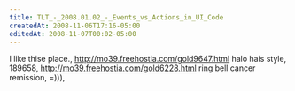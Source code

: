 ```yaml
---
title: TLT_-_2008.01.02_-_Events_vs_Actions_in_UI_Code
createdAt: 2008-11-06T17:16-05:00
editedAt: 2008-11-07T00:02-05:00
---
```


I like thise place., http://mo39.freehostia.com/gold9647.html halo hais style,  189658, http://mo39.freehostia.com/gold6228.html ring bell cancer remission,  =))), 

